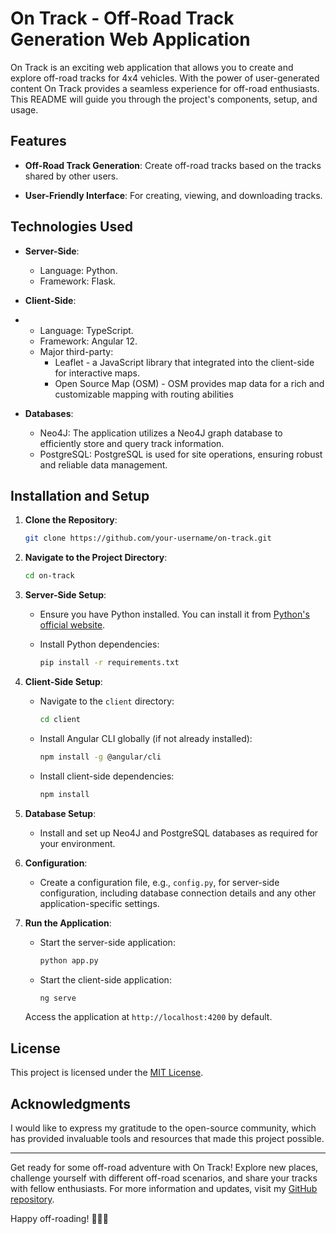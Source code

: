 # On Track - Off-Road Track Generation Web Application

On Track is an exciting web application that allows you to create and explore off-road tracks for 4x4 vehicles. With the power of user-generated content On Track provides a seamless experience for off-road enthusiasts. This README will guide you through the project's components, setup, and usage.

## Features

- **Off-Road Track Generation**: Create off-road tracks based on the tracks shared by other users.

- **User-Friendly Interface**: For creating, viewing, and downloading tracks.

## Technologies Used

- **Server-Side**:
  - Language: Python.
  - Framework: Flask.  

- **Client-Side**:
- - Language: TypeScript.
  - Framework: Angular 12.
  - Major third-party:
    * Leaflet - a JavaScript library that integrated into the client-side for interactive maps.
    * Open Source Map (OSM) - OSM provides map data for a rich and customizable mapping  with routing abilities

- **Databases**:
  - Neo4J: The application utilizes a Neo4J graph database to efficiently store and query track information.
  - PostgreSQL: PostgreSQL is used for site operations, ensuring robust and reliable data management.

## Installation and Setup

1. **Clone the Repository**:
   ```bash
   git clone https://github.com/your-username/on-track.git
   ```

2. **Navigate to the Project Directory**:
   ```bash
   cd on-track
   ```

3. **Server-Side Setup**:
   - Ensure you have Python installed. You can install it from [Python's official website](https://www.python.org/downloads/).

   - Install Python dependencies:
     ```bash
     pip install -r requirements.txt
     ```

4. **Client-Side Setup**:
   - Navigate to the `client` directory:
     ```bash
     cd client
     ```

   - Install Angular CLI globally (if not already installed):
     ```bash
     npm install -g @angular/cli
     ```

   - Install client-side dependencies:
     ```bash
     npm install
     ```

5. **Database Setup**:
   - Install and set up Neo4J and PostgreSQL databases as required for your environment.

6. **Configuration**:
   - Create a configuration file, e.g., `config.py`, for server-side configuration, including database connection details and any other application-specific settings.

7. **Run the Application**:
   - Start the server-side application:
     ```bash
     python app.py
     ```

   - Start the client-side application:
     ```bash
     ng serve
     ```

   Access the application at `http://localhost:4200` by default.

## License

This project is licensed under the [MIT License](LICENSE).

## Acknowledgments

I would like to express my gratitude to the open-source community, which has provided invaluable tools and resources that made this project possible.

---

Get ready for some off-road adventure with On Track! Explore new places, challenge yourself with different off-road scenarios, and share your tracks with fellow enthusiasts. For more information and updates, visit my [GitHub repository](https://github.com/eyalcohencs/on-track).

Happy off-roading! 🌄🚙💨
